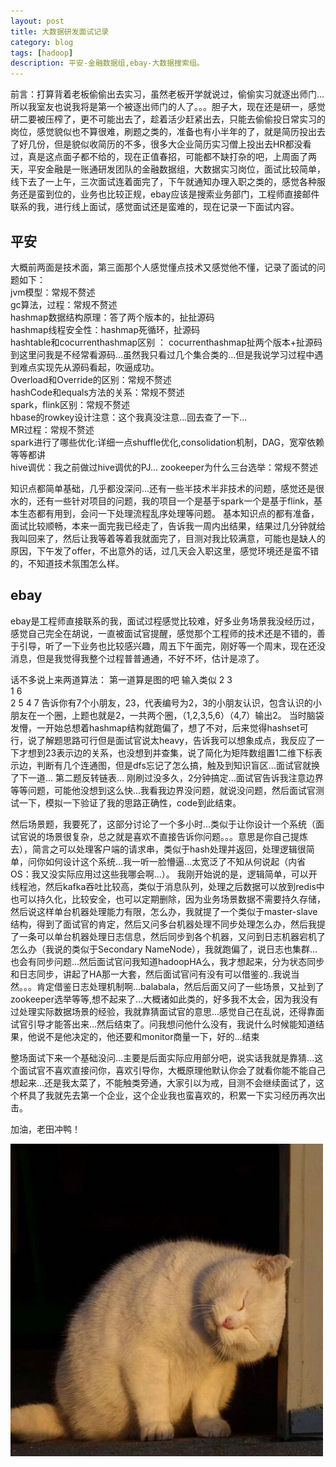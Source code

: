 ```yaml
---
layout: post
title: 大数据研发面试记录
category: blog
tags: [hadoop]
description: 平安-金融数据组,ebay-大数据搜索组。
---
```



前言：打算背着老板偷偷出去实习，虽然老板开学就说过，偷偷实习就逐出师门...所以我室友也说我将是第一个被逐出师门的人了。。。胆子大，现在还是研一，感觉研二要被压榨了，更不可能出去了，趁着活少赶紧出去，只能去偷偷投日常实习的岗位，感觉貌似也不算很难，刷题之类的，准备也有小半年的了，就是简历投出去了好几份，但是貌似收简历的不多，很多大企业简历实习僧上投出去HR都没看过，真是这点面子都不给的，现在正值春招，可能都不缺打杂的吧，上周面了两天，平安金融是一账通研发团队的金融数据组，大数据实习岗位，面试比较简单，线下去了一上午，三次面试连着面完了，下午就通知办理入职之类的，感觉各种服务还是蛮到位的，业务也比较正规，ebay应该是搜索业务部门，工程师直接邮件联系的我，进行线上面试，感觉面试还是蛮难的，现在记录一下面试内容。

## 平安
大概前两面是技术面，第三面那个人感觉懂点技术又感觉他不懂，记录了面试的问题如下：  
jvm模型：常规不赘述   
gc算法，过程：常规不赘述    
hashmap数据结构原理：答了两个版本的，扯扯源码  
hashmap线程安全性：hashmap死循环，扯源码  
hashtable和cocurrenthashmap区别 ： cocurrenthashmap扯两个版本+扯源码   
到这里问我是不经常看源码...虽然我只看过几个集合类的...但是我说学习过程中遇到难点实现先从源码看起，吹逼成功。  
Overload和Override的区别：常规不赘述   
hashCode和equals方法的关系：常规不赘述     
spark，flink区别：常规不赘述   
hbase的rowkey设计注意：这个我真没注意...回去查了一下...   
MR过程：常规不赘述   
spark进行了哪些优化:详细一点shuffle优化,consolidation机制，DAG，宽窄依赖等等都讲   
hive调优：我之前做过hive调优的PJ...
zookeeper为什么三台选举：常规不赘述     

知识点都简单基础，几乎都没深问...还有一些半技术半非技术的问题，感觉还是很水的，还有一些针对项目的问题，我的项目一个是基于spark一个是基于flink，基本生态都有用到，会问一下处理流程乱序处理等问题。
基本知识点的都有准备，面试比较顺畅，本来一面完我已经走了，告诉我一周内出结果，结果过几分钟就给我叫回来了，然后让我等着等着我就面完了，目测对我比较满意，可能也是缺人的原因，下午发了offer，不出意外的话，过几天会入职这里，感觉环境还是蛮不错的，不知道技术氛围怎么样。

## ebay

ebay是工程师直接联系的我，面试过程感觉比较难，好多业务场景我没经历过，感觉自己完全在胡说，一直被面试官提醒，感觉那个工程师的技术还是不错的，善于引导，听了一下业务也比较感兴趣，周五下午面完，刚好等一个周末，现在还没消息，但是我觉得我整个过程普普通通，不好不坏，估计是凉了。

话不多说上来两道算法：
第一道算是图的吧
输入类似
2 3  
1 6  
2 5 
4 7 
告诉你有7个小朋友，23，代表编号为2，3的小朋友认识，包含认识的小朋友在一个圈，上题也就是2，一共两个圈，（1,2,3,5,6）（4,7）输出2。
当时脑袋发懵，一开始总想着hashmap结构就跑偏了，想了不对，后来觉得hashset可行，说了解题思路可行但是面试官说太heavy，告诉我可以想象成点，我反应了一下才想到23表示边的关系，也没想到并查集，说了简化为矩阵数组置1二维下标表示边，判断有几个连通图，但是dfs忘记了怎么搞，触及到知识盲区...面试官就换了下一道...
第二题反转链表...
刚刷过没多久，2分钟搞定...面试官告诉我注意边界等等问题，可能他没想到这么快...我看我边界没问题，就说没问题，然后面试官测试一下，模拟一下验证了我的思路正确性，code到此结束。

然后场景题，我要死了，这部分讨论了一个多小时...类似于让你设计一个系统（面试官说的场景很复杂，总之就是喜欢不直接告诉你问题。。。意思是你自己提炼去），简言之可以处理客户端的请求串，类似于hash处理并返回，处理逻辑很简单，问你如何设计这个系统...我一听一脸懵逼...太宽泛了不知从何说起（内省OS：我又没实际应用过这些我哪会啊...）。
我刚开始说的是，逻辑简单，可以开线程池，然后kafka吞吐比较高，类似于消息队列，处理之后数据可以放到redis中也可以持久化，比较安全，也可以定期删除，因为业务场景数据不需要持久存储，然后说这样单台机器处理能力有限，怎么办，我就提了一个类似于master-slave结构，得到了面试官的肯定，然后又问多台机器处理不同步处理怎么办，然后我提了一条可以单台机器处理日志信息，然后同步到各个机器，又问到日志机器宕机了怎么办（我说的类似于Secondary NameNode），我就跑偏了，说日志也集群...也会有同步问题...然后面试官问我知道hadoopHA么，我才想起来，分为状态同步和日志同步，讲起了HA那一大套，然后面试官问有没有可以借鉴的..我说当然。。。肯定借鉴日志处理机制啊...balabala，然后后面又问了一些场景，又扯到了zookeeper选举等等,想不起来了...大概诸如此类的，好多我不太会，因为我没有过处理实际数据场景的经验，我就靠猜面试官的意思...感觉自己在乱说，还得靠面试官引导才能答出来...然后结束了。问我想问他什么没有，我说什么时候能知道结果，他说不是他决定的，他还要和monitor商量一下，好的...结束

整场面试下来一个基础没问...主要是后面实际应用部分吧，说实话我就是靠猜...这个面试官不喜欢直接问你，喜欢引导你，大概原理他默认你会了就看你能不能自己想起来...还是我太菜了，不能触类旁通，大家引以为戒，目测不会继续面试了，这个杯具了我就先去第一个企业，这个企业我也蛮喜欢的，积累一下实习经历再次出击。

加油，老田冲鸭！  

![](https://github.com/Yangtiancoder/Yangtiancoder.github.io/blob/master/assets/images/cat.png?raw=true)





